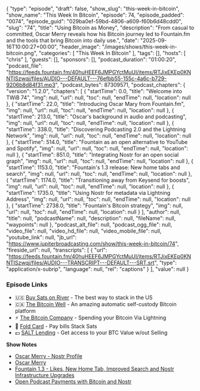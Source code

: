 {
  "type": "episode",
  "draft": false,
  "show_slug": "this-week-in-bitcoin",
  "show_name": "This Week In Bitcoin",
  "episode": 74,
  "episode_padded": "0074",
  "episode_guid": "029ba0ef-59bd-4806-a609-f60b6d48cdd0",
  "slug": "74",
  "title": "Using Bitcoin as Money",
  "description": "From casual to committed, Oscar Merry reveals how his Bitcoin journey led to Fountain.fm and the tools that bring Bitcoin into daily use.",
  "date": "2025-09-16T10:00:27+00:00",
  "header_image": "/images/shows/this-week-in-bitcoin.png",
  "categories": [
    "This Week In Bitcoin"
  ],
  "tags": [],
  "hosts": [
    "chris"
  ],
  "guests": [],
  "sponsors": [],
  "podcast_duration": "01:00:20",
  "podcast_file": "https://feeds.fountain.fm/40huHEEF6JMPGYctMuUI/items/RTJixEKEp0KNNTISzwqj/files/AUDIO---DEFAULT---76efbb55-155c-4a6c-b729-9206b8d84f31.mp3",
  "podcast_bytes": 87309571,
  "podcast_chapters": {
    "version": "1.2.0",
    "chapters": [
      {
        "startTime": 0.0,
        "title": "Welcome into TWiB 74",
        "img": null,
        "url": null,
        "toc": null,
        "endTime": null,
        "location": null
      },
      {
        "startTime": 22.0,
        "title": "Introducing Oscar Mary from Fountain.fm",
        "img": null,
        "url": null,
        "toc": null,
        "endTime": null,
        "location": null
      },
      {
        "startTime": 213.0,
        "title": "Oscar's background in audio and podcasting",
        "img": null,
        "url": null,
        "toc": null,
        "endTime": null,
        "location": null
      },
      {
        "startTime": 338.0,
        "title": "Discovering Podcasting 2.0 and the Lightning Network",
        "img": null,
        "url": null,
        "toc": null,
        "endTime": null,
        "location": null
      },
      {
        "startTime": 514.0,
        "title": "Fountain as an open alternative to YouTube and Spotify",
        "img": null,
        "url": null,
        "toc": null,
        "endTime": null,
        "location": null
      },
      {
        "startTime": 851.0,
        "title": "Integrating Nostr for an open social graph",
        "img": null,
        "url": null,
        "toc": null,
        "endTime": null,
        "location": null
      },
      {
        "startTime": 1153.0,
        "title": "Fountain's 1.3 release: New home tabs and search",
        "img": null,
        "url": null,
        "toc": null,
        "endTime": null,
        "location": null
      },
      {
        "startTime": 1174.0,
        "title": "Transitioning away from Keysend for boosts",
        "img": null,
        "url": null,
        "toc": null,
        "endTime": null,
        "location": null
      },
      {
        "startTime": 1735.0,
        "title": "Using Nostr for metadata via Lightning Address",
        "img": null,
        "url": null,
        "toc": null,
        "endTime": null,
        "location": null
      },
      {
        "startTime": 2738.0,
        "title": "Fountain's Bitcoin strategy",
        "img": null,
        "url": null,
        "toc": null,
        "endTime": null,
        "location": null
      }
    ],
    "author": null,
    "title": null,
    "podcastName": null,
    "description": null,
    "fileName": null,
    "waypoints": null
  },
  "podcast_alt_file": null,
  "podcast_ogg_file": null,
  "video_file": null,
  "video_hd_file": null,
  "video_mobile_file": null,
  "youtube_link": null,
  "jb_url": "https://www.jupiterbroadcasting.com/show/this-week-in-bitcoin/74",
  "fireside_url": null,
  "transcripts": [
    {
      "url": "https://feeds.fountain.fm/40huHEEF6JMPGYctMuUI/items/RTJixEKEp0KNNTISzwqj/files/AUDIO---TRANSCRIPT---DEFAULT---SRT.srt",
      "type": "application/x-subrip",
      "language": null,
      "rel": "captions"
    }
  ],
  "value": null
}


### Episode Links

* 🇺🇸 [Buy Sats on River](https://partner.river.com/jupiter) \- The best way to stack in the US
* 🇨🇦 [The Bitcoin Well](https://www.bitcoinwell.com/jupiter) \- An amazing automatic self-custody Bitcoin platform
* ⚡ [The Bitcoin Company](https://app.thebitcoincompany.com/signup?ref=JUPITER) \- Spending your Bitcoin Via Lightning
* 🏦 [Fold Card](https://use.foldapp.com/r/XNHPXTFC) \- Pay bills Stack Sats
* 💵 [SALT Lending](https://borrower.saltlending.com/register?referralCode=GkPQdbqWG) \- Get access to your BTC Value w/out Selling

**Show Notes**

* [Oscar Merry - Nostr Profile](https://primal.net/merryoscar)
* [Oscar Merry ](https://x.com/merryoscar?lang=en)
* [Fountain 1.3 - Likes, New Home Tab, Improved Search and Nostr Infrastructure Upgrades](https://primal.net/Fountain/fountain-13---likes-new-home-tab-improved-search-and-nostr-infrastructure-upgrades)
* [Open Podcast Payments with Bitcoin and Nostr](https://primal.net/merryoscar/open-podcast-payments-with-bitcoin-and-nostr)
